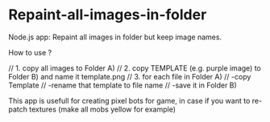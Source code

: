 # Repaint-all-images-in-folder
Node.js app: Repaint all images in folder but keep image names.

How to use ?

// 1. copy all images to Folder A)
// 2. copy TEMPLATE (e.g. purple image) to Folder B) and name it template.png
// 3. for each file in Folder A)
//    -copy Template
//    -rename that template to file name
//    -save it in Folder B)


This app is usefull for creating pixel bots for game, in case if you want to re-patch textures (make all mobs yellow for example)
